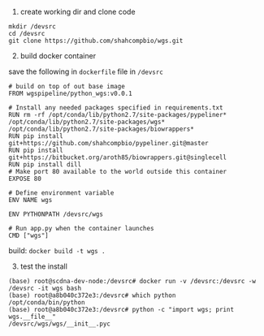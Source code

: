 


1. create working dir and clone code

```
mkdir /devsrc
cd /devsrc
git clone https://github.com/shahcompbio/wgs.git
```

2. build docker container

save the following in `dockerfile` file in `/devsrc`
```
# build on top of out base image
FROM wgspipeline/python_wgs:v0.0.1

# Install any needed packages specified in requirements.txt
RUN rm -rf /opt/conda/lib/python2.7/site-packages/pypeliner* /opt/conda/lib/python2.7/site-packages/wgs* /opt/conda/lib/python2.7/site-packages/biowrappers*
RUN pip install git+https://github.com/shahcompbio/pypeliner.git@master
RUN pip install git+https://bitbucket.org/aroth85/biowrappers.git@singlecell
RUN pip install dill
# Make port 80 available to the world outside this container
EXPOSE 80

# Define environment variable
ENV NAME wgs

ENV PYTHONPATH /devsrc/wgs

# Run app.py when the container launches
CMD ["wgs"]
```

build:
`docker build -t wgs .`

3. test the install

```
(base) root@scdna-dev-node:/devsrc# docker run -v /devsrc:/devsrc -w /devsrc -it wgs bash
(base) root@a8b040c372e3:/devsrc# which python
/opt/conda/bin/python
(base) root@a8b040c372e3:/devsrc# python -c "import wgs; print wgs.__file__"
/devsrc/wgs/wgs/__init__.pyc
```


